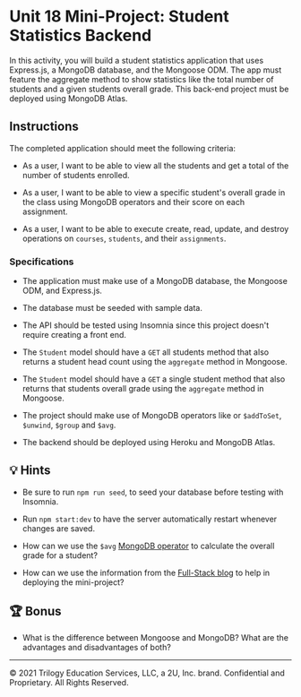 # Unit 18 Mini-Project: Student Statistics Backend

In this activity, you will build a student statistics application that uses Express.js, a MongoDB database, and the Mongoose ODM. The app must feature the aggregate method to show statistics like the total number of students and a given students overall grade. This back-end project must be deployed using MongoDB Atlas.

## Instructions

The completed application should meet the following criteria:

* As a user, I want to be able to view all the students and get a total of the number of students enrolled.

* As a user, I want to be able to view a specific student's overall grade in the class using MongoDB operators and their score on each assignment.

* As a user, I want to be able to execute create, read, update, and destroy operations on `courses`, `students`, and their `assignments`.

### Specifications

* The application must make use of a MongoDB database, the Mongoose ODM, and Express.js.

* The database must be seeded with sample data.

* The API should be tested using Insomnia since this project doesn't require creating a front end.

* The `Student` model should have a `GET` all students method that also returns a student head count using the `aggregate` method in Mongoose.

* The `Student` model should have a `GET` a single student method that also returns that students overall grade using the `aggregate` method in Mongoose.

* The project should make use of MongoDB operators like or `$addToSet`, `$unwind`, `$group` and `$avg`.

* The backend should be deployed using Heroku and MongoDB Atlas.

## 💡 Hints

* Be sure to run `npm run seed`, to seed your database before testing with Insomnia.

* Run `npm start:dev` to have the server automatically restart whenever changes are saved.

* How can we use the `$avg` [MongoDB operator](https://docs.mongodb.com/manual/reference/operator/aggregation/avg/) to calculate the overall grade for a student?

* How can we use the information from the [Full-Stack blog](https://coding-boot-camp.github.io/full-stack/mongodb/deploy-with-heroku-and-mongodb-atlas) to help in deploying the mini-project?

## 🏆 Bonus

* What is the difference between Mongoose and MongoDB? What are the advantages and disadvantages of both?

---
© 2021 Trilogy Education Services, LLC, a 2U, Inc. brand. Confidential and Proprietary. All Rights Reserved.
